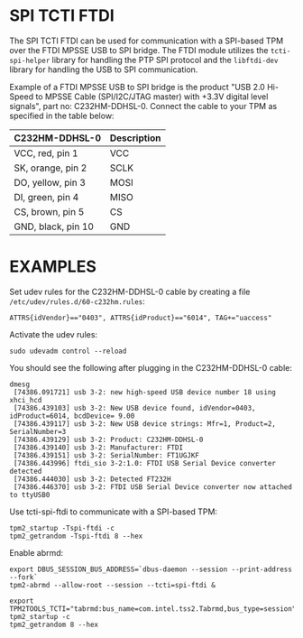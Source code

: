 # SPI TCTI FTDI

The SPI TCTI FTDI can be used for communication with a SPI-based TPM over the FTDI MPSSE
USB to SPI bridge. The FTDI module utilizes the `tcti-spi-helper` library for handling the
PTP SPI protocol and the `libftdi-dev` library for handling the USB to SPI communication.

Example of a FTDI MPSSE USB to SPI bridge is the product "USB 2.0 Hi-Speed to MPSSE
Cable (SPI/I2C/JTAG master) with +3.3V digital level signals", part no: C232HM-DDHSL-0.
Connect the cable to your TPM as specified in the table below:

|    C232HM-DDHSL-0   | Description |
|---------------------|-------------|
|  VCC, red, pin 1    |     VCC     |
|  SK, orange, pin 2  |     SCLK    |
|  DO, yellow, pin 3  |     MOSI    |
|  DI, green, pin 4   |     MISO    |
|  CS, brown, pin 5   |     CS      |
|  GND, black, pin 10 |     GND     |

# EXAMPLES

Set udev rules for the C232HM-DDHSL-0 cable by creating a file `/etc/udev/rules.d/60-c232hm.rules`:
```
ATTRS{idVendor}=="0403", ATTRS{idProduct}=="6014", TAG+="uaccess"
```

Activate the udev rules:
```console
sudo udevadm control --reload
```

You should see the following after plugging in the C232HM-DDHSL-0 cable:
```
dmesg
 [74386.091721] usb 3-2: new high-speed USB device number 18 using xhci_hcd
 [74386.439103] usb 3-2: New USB device found, idVendor=0403, idProduct=6014, bcdDevice= 9.00
 [74386.439117] usb 3-2: New USB device strings: Mfr=1, Product=2, SerialNumber=3
 [74386.439129] usb 3-2: Product: C232HM-DDHSL-0
 [74386.439140] usb 3-2: Manufacturer: FTDI
 [74386.439151] usb 3-2: SerialNumber: FT1UGJKF
 [74386.443996] ftdi_sio 3-2:1.0: FTDI USB Serial Device converter detected
 [74386.444030] usb 3-2: Detected FT232H
 [74386.446370] usb 3-2: FTDI USB Serial Device converter now attached to ttyUSB0
```

Use tcti-spi-ftdi to communicate with a SPI-based TPM:
```console
tpm2_startup -Tspi-ftdi -c
tpm2_getrandom -Tspi-ftdi 8 --hex
```

Enable abrmd:
```console
export DBUS_SESSION_BUS_ADDRESS=`dbus-daemon --session --print-address --fork`
tpm2-abrmd --allow-root --session --tcti=spi-ftdi &

export TPM2TOOLS_TCTI="tabrmd:bus_name=com.intel.tss2.Tabrmd,bus_type=session"
tpm2_startup -c
tpm2_getrandom 8 --hex
```